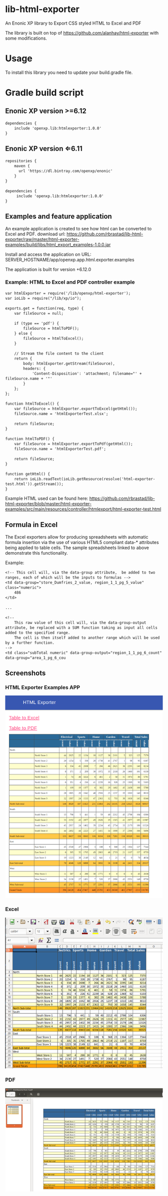 # lib-html-exporter

An Enonic XP library to Export CSS styled HTML to Excel and PDF

The library is built on top of https://github.com/alanhay/html-exporter with some modifications.

# Usage

To install this library you need to update your build.gradle file.

# Gradle build script

## Enonic XP version &gt;=6.12

    dependencies {
        include 'openxp.lib:htmlexporter:1.0.0'
    }

## Enonic XP version ⇐6.11

    repositories {
        maven {
          url 'https://dl.bintray.com/openxp/enonic'
        }
    }

    dependencies {
         include 'openxp.lib:htmlexporter:1.0.0'
    }

## Examples and feature application

An example application is created to see how html can be converted to Excel and PDF. 
download url: <https://github.com/rbrastad/lib-html-exporter/raw/master/html-exporter-examples/build/libs/html_export_examples-1.0.0.jar>

Install and access the application on URL: SERVER_HOSTNAME/app/openxp.app.html.exporter.examples

The application is built for version +6.12.0

### Example: HTML to Excel and PDF controller example

    var htmlExporter = require('/lib/openxp/html-exporter');
    var ioLib = require("/lib/xp/io");

    exports.get = function(req, type) {
        var fileSource = null;

        if (type == 'pdf') {
    		fileSource = htmlToPDF();
        } else {
            fileSource = htmlToExcel();
        }
        
        // Stream the file content to the client
        return {
            body: htmlExporter.getStream(fileSource),
            headers: {
                'Content-Disposition': 'attachment; filename="' + fileSource.name + '"'
            }
        };
    };

    function htmlToExcel() {
        var fileSource = htmlExporter.exportToExcel(getHtml());
        fileSource.name = 'htmlExporterTest.xlsx';

        return fileSource;
    }

    function htmlToPDF() {
        var fileSource = htmlExporter.exportToPdf(getHtml());
        fileSource.name = 'htmlExporterTest.pdf';

        return fileSource;
    }

    function getHtml() {
        return ioLib.readText(ioLib.getResource(resolve('html-exporter-test.html')).getStream());
    }

Example HTML used can be found here: <https://github.com/rbrastad/lib-html-exporter/blob/master/html-exporter-examples/src/main/resources/controller/htmlexport/html-exporter-test.html>

## Formula in Excel
   
The Excel exporters allow for producing spreadsheets with
automatic formula insertion via the use of various HTML5 compliant
data-\* attributes being applied to table cells. The sample spreadsheets
linked to above demonstrate this functionality.

Example:

    <!-- This cell will, via the data-group attribute,  be added to two ranges, each of which will be the inputs to formulas -->
    <td data-group="store_Dumfries_2_value, region_1_1_pg_5_value" class="numeric">
        486
    </td>

    ...

    <!--
        This raw value of this cell will, via the data-group-output attribute, be replaced with a SUM function taking as input all cells added to the specified range.
        The cell is then itself added to another range which will be used by a further function.
    -->
    <td class="subTotal numeric" data-group-output="region_1_1_pg_6_count" data-group="area_1_pg_6_cou

## Screenshots

### HTML Exporter Examples APP

![](docs/screenshots/htmlExporterHTML.png)

### Excel

![](docs/screenshots/htmlExporterExcel.png)

### PDF 

![](docs/screenshots/htmlExporterPdf.png)
